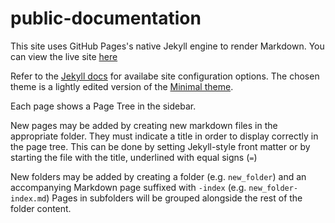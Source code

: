 # public-documentation

This site uses GitHub Pages's native Jekyll engine to render Markdown.
You can view the live site [here](https://metaarchive.github.io/public-documentation/)

Refer to the [Jekyll docs](https://jekyllrb.com/docs/configuration/options/) for availabe site configuration options.
The chosen theme is a lightly edited version of the [Minimal theme](https://github.com/pages-themes/minimal).

Each page shows a Page Tree in the sidebar.

New pages may be added by creating new markdown files in the appropriate folder.
They must indicate a title in order to display correctly in the page tree.
This can be done by setting Jekyll-style front matter or by starting the file with the title, underlined with equal signs (`=`)

New folders may be added by creating a folder (e.g. `new_folder`) and an accompanying Markdown page suffixed with `-index` (e.g. `new_folder-index.md`)
Pages in subfolders will be grouped alongside the rest of the folder content.
